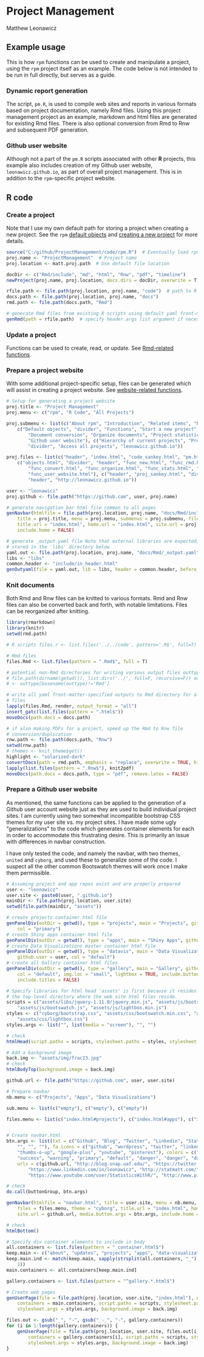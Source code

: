 # Project Management
Matthew Leonawicz  



## Example usage
This is how `rpm` functions can be used to create and manipulate a project, using the `rpm` project itself as an example.
The code below is not intended to be run in full directly, but serves as a guide.

### Dynamic report generation
The script, `pm.R`, is used to compile web sites and reports in various formats based on project documentation, namely Rmd files.
Using this project management project as an example, markdown and html files are generated for existing Rmd files.
There is also optional conversion from Rmd to Rnw and subsequent PDF generation.

### Github user website
Although not a part of the `pm.R` scripts associated with other **R** projects,
this example also includes creation of my Github user website, `leonawicz.github.io`, as part of overall project management.
This is in addition to the `rpm`-specific project website.

## R code

### Create a project
Note that I use my own default path for storing a project when creating a new project.
See the `rpm` [default objects](objects.html "default objects") and [creating a new project](func_new.html "new project") for more details.


```r
source("C:/github/ProjectManagement/code/rpm.R")  # Eventually load rpm package instead
proj.name <- "ProjectManagement"  # Project name
proj.location <- matt.proj.path  # Use default file location

docDir <- c("Rmd/include", "md", "html", "Rnw", "pdf", "timeline")
newProject(proj.name, proj.location, docs.dirs = docDir, overwrite = T)  # create a new project

rfile.path <- file.path(proj.location, proj.name, "code")  # path to R scripts
docs.path <- file.path(proj.location, proj.name, "docs")
rmd.path <- file.path(docs.path, "Rmd")

# generate Rmd files from existing R scripts using default yaml front-matter
genRmd(path = rfile.path)  # specify header.args list argument if necessary
```

### Update a project
Functions can be used to create, read, or update. See [Rmd-related functions](func_rmd.html "Rmd-related functions").



### Prepare a project website
With some additional project-specific setup, files can be generated which will assist in creating a project website.
See [website-related functions](func_website.html "website-related functions").


```r
# Setup for generating a project website
proj.title <- "Project Management"
proj.menu <- c("rpm", "R Code", "All Projects")

proj.submenu <- list(c("About rpm", "Introduction", "Related items", "Example usage"), 
    c("Default objects", "divider", "Functions", "Start a new project", "Working with Rmd files", 
        "Document conversion", "Organize documents", "Project statistics", "Make a project website", 
        "Github user website"), c("Hierarchy of current projects", "Projects diagram", 
        "divider", "Access all projects", "leonawicz.github.io"))

proj.files <- list(c("header", "index.html", "code_sankey.html", "pm.html"), 
    c("objects.html", "divider", "header", "func_new.html", "func_rmd.html", 
        "func_convert.html", "func_organize.html", "func_stats.html", "func_website.html", 
        "func_user_website.html"), c("header", "proj_sankey.html", "divider", 
        "header", "http://leonawicz.github.io"))

user <- "leonawicz"
proj.github <- file.path("https://github.com", user, proj.name)

# generate navigation bar html file common to all pages
genNavbar(htmlfile = file.path(proj.location, proj.name, "docs/Rmd/include/navbar.html"), 
    title = proj.title, menu = proj.menu, submenus = proj.submenu, files = proj.files, 
    title.url = "index.html", home.url = "index.html", site.url = proj.github, 
    include.home = FALSE)

# generate _output.yaml file Note that external libraries are expected,
# stored in the 'libs' directory below
yaml.out <- file.path(proj.location, proj.name, "docs/Rmd/_output.yaml")
libs <- "libs"
common.header <- "include/in_header.html"
genOutyaml(file = yaml.out, lib = libs, header = common.header, before_body = "include/navbar.html")
```

### Knit documents
Both Rmd and Rnw files can be knitted to various formats.
Rmd and Rnw files can also be converted back and forth, with notable limitations.
Files can be reorganized after knitting.


```r
library(rmarkdown)
library(knitr)
setwd(rmd.path)

# R scripts files.r <- list.files('../../code', pattern='.R$', full=T)

# Rmd files
files.Rmd <- list.files(pattern = ".Rmd$", full = T)

# potential non-Rmd directories for writing various output files outtype <-
# file.path(dirname(getwd()), list.dirs('../', full=F, recursive=F)) outtype
# <- outtype[basename(outtype)!='Rmd']
```


```r
# write all yaml front-matter-specified outputs to Rmd directory for all Rmd
# files
lapply(files.Rmd, render, output_format = "all")
insert_gatc(list.files(pattern = ".html$"))
moveDocs(path.docs = docs.path)

# if also making PDFs for a project, speed up the Rmd to Rnw file
# conversion/duplication
rnw.path <- file.path(docs.path, "Rnw")
setwd(rnw.path)
# themes <- knit_theme$get()
highlight <- "solarized-dark"
convertDocs(path = rmd.path, emphasis = "replace", overwrite = TRUE, highlight = highlight)  # Take care not to reverse write
lapply(list.files(pattern = ".Rnw$"), knit2pdf)
moveDocs(path.docs = docs.path, type = "pdf", remove.latex = FALSE)
```

### Prepare a Github user website
As mentioned, the same functions can be applied to the generation of a Github user account website just as they are used to build individual project sites.
I am currently using two somewhat incompatible bootstrap CSS themes for my user site vs. my project sites.
I have made some ugly "generalizations" to the code which generates container elements for each in order to accommodate this frustrating desire.
This is primarily an issue with differences in navbar construction.

I have only tested the code, and namely the navbar, with two themes, `united` and `cyborg`, and used these to generalize some of the code.
I suspect all the other common Bootswatch themes will work once I make them permissible.


```r
# Assuming project and app repos exist and are properly prepared
user <- "leonawicz"
user.site <- paste0(user, ".github.io")
mainDir <- file.path(proj.location, user.site)
setwd(file.path(mainDir, "assets"))

# create projects container html file
genPanelDiv(outDir = getwd(), type = "projects", main = "Projects", github.user = user, 
    col = "primary")
# create Shiny apps container html file
genPanelDiv(outDir = getwd(), type = "apps", main = "Shiny Apps", github.user = "ua-snap")
# create Data Visualizations master container html file
genPanelDiv(outDir = getwd(), type = "datavis", main = "Data Visualizations", 
    github.user = user, col = "default")
# create all Gallery container html files
genPanelDiv(outDir = getwd(), type = "gallery", main = "Gallery", github.user = user, 
    col = "default", img.loc = "small", lightbox = TRUE, include.buttons = FALSE, 
    include.titles = FALSE)

# Specify libraries for html head 'assets' is first because it resides in
# the top-level directory where the web site html files reside.
scripts = c("assets/libs/jquery-1.11.0/jquery.min.js", "assets/js/bootstrap.min.js", 
    "assets/js/bootswatch.js", "assets/js/lightbox.min.js")
styles <- c("cyborg/bootstrap.css", "assets/css/bootswatch.min.css", "assets/libs/font-awesome-4.1.0/css/font-awesome.css", 
    "assets/css/lightbox.css")
styles.args <- list("", list(media = "screen"), "", "")

# check
htmlHead(script.paths = scripts, stylesheet.paths = styles, stylesheet.args = styles.args)

# Add a background image
back.img <- "assets/img/frac23.jpg"
# check
htmlBodyTop(background.image = back.img)

github.url <- file.path("https://github.com", user, user.site)

# Prepare navbar
nb.menu <- c("Projects", "Apps", "Data Visualizations")

sub.menu <- list(c("empty"), c("empty"), c("empty"))

files.menu <- list(c("index.html#projects"), c("index.html#apps"), c("index.html#datavis"))


# Create navbar.html
btn.args <- list(txt = c("Github", "Blog", "Twitter", "Linkedin", "StatMatt", 
    "", "", ""), fa.icons = c("github", "wordpress", "twitter", "linkedin", 
    "thumbs-o-up", "google-plus", "youtube", "pinterest"), colors = c("info", 
    "success", "warning", "primary", "default", "danger", "danger", "danger"), 
    urls = c(github.url, "http://blog.snap.uaf.edu/", "https://twitter.com/leonawicz", 
        "https://www.linkedin.com/in/leonawicz", "http://statmatt.com/", "https://plus.google.com/+StatisticsWithR/posts", 
        "https://www.youtube.com/user/StatisticsWithR/", "http://www.pinterest.com/leonawicz/"))

# check
do.call(buttonGroup, btn.args)

genNavbar(htmlfile = "navbar.html", title = user.site, menu = nb.menu, submenus = sub.menu, 
    files = files.menu, theme = "cyborg", title.url = "index.html", home.url = "index.html", 
    site.url = github.url, media.button.args = btn.args, include.home = FALSE)

# check
htmlBottom()

# Specify div container elements to include in body
all.containers <- list.files(pattern = "_container.html$")
keep.main <- c("about", "updates", "projects", "apps", "data-visualizations")
keep.main.ind <- match(keep.main, sapply(strsplit(all.containers, "_"), "[[", 
    1))
main.containers <- all.containers[keep.main.ind]

gallery.containers <- list.files(pattern = "^gallery.*.html$")

# Create web pages
genUserPage(file = file.path(proj.location, user.site, "index.html"), navbar = "navbar.html", 
    containers = main.containers, script.paths = scripts, stylesheet.paths = styles, 
    stylesheet.args = styles.args, background.image = back.img)

files.out <- gsub("_", "-", gsub("_-_", "-", gallery.containers))
for (i in 1:length(gallery.containers)) {
    genUserPage(file = file.path(proj.location, user.site, files.out[i]), navbar = "navbar.html", 
        containers = gallery.containers[i], script.paths = scripts, stylesheet.paths = styles, 
        stylesheet.args = styles.args, background.image = back.img)
}
```
